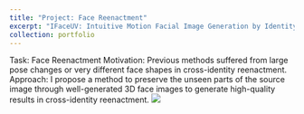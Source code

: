 ```yaml
---
title: "Project: Face Reenactment"
excerpt: "IFaceUV: Intuitive Motion Facial Image Generation by Identity Preservation via UV map <br/><img src='/images/IFaceUV_gif.gif'>"
collection: portfolio
---
```

Task: Face Reenactment
Motivation: Previous methods suffered from large pose changes or very different face shapes in cross-identity reenactment.
Approach: I propose a method to preserve the unseen parts of the source image through well-generated 3D face images to generate high-quality results in cross-identity reenactment.
<img src='/images/IFaceUV_gif2.gif'>
